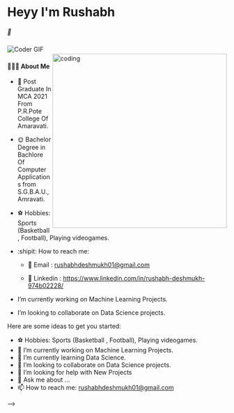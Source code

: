 <h1> Heyy I'm Rushabh  </h1>
<h5> 🍁 </h5>
<img align="center" alt="Coder GIF" src="https://indoanalytica.com/static/images/bannerr.gif" />
<img src="https://raw.githubusercontent.com/andreasbm/readme/master/assets/lines/colored.png" img width="5000" height="2" />
<img align="right" alt="coding" width="400" src="https://cdn.dribbble.com/users/1162077/screenshots/3848914/programmer.gif">

<h4> 👨🏻‍💻 About Me </h4>

- 🌈 Post Graduate In MCA 2021 From P.R.Pote College Of Amaravati.

- 🌞 Bachelor Degree in  Bachlore Of Computer Applications from S.G.B.A.U.,Amravati.



- ⚽️ Hobbies: Sports (Basketball , Football), Playing videogames.
- :shipit: How to reach me:

   * 📍 Email : rushabhdeshmukh01@gmail.com
    
   * 📍 Linkedin : https://www.linkedin.com/in/rushabh-deshmukh-974b02228/
  
 

- I’m currently working on Machine Learning Projects.
- I’m looking to collaborate on Data Science projects.

Here are some ideas to get you started:
- ⚽️ Hobbies: Sports (Basketball , Football), Playing videogames.
- 🔭 I’m currently working on Machine Learning Projects.
- 🌱 I’m currently learning Data Science.
- 👯 I’m looking to collaborate on Data Science projects.
- 🤔 I’m looking for help with New Projects
- 💬 Ask me about ...
- 📫 How to reach me: rushabhdeshmukh01@gmail.com

-->
